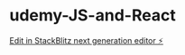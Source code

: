 # udemy-JS-and-React

[Edit in StackBlitz next generation editor ⚡️](https://stackblitz.com/~/github.com/ShT9m/udemy-JS-and-React)